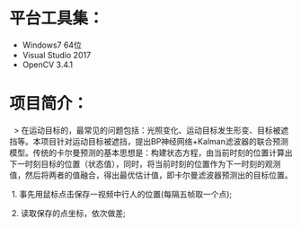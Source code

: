 # 平台工具集：
- Windows7 64位
- Visual Studio 2017
- OpenCV 3.4.1

# 项目简介：
    > 在运动目标的，最常见的问题包括：光照变化、运动目标发生形变、目标被遮挡等。本项目针对运动目标被遮挡，提出BP神经网络+Kalman滤波器的联合预测模型。传统的卡尔曼预测的基本思想是：构建状态方程，由当前时刻的位置计算出下一时刻目标的位置（状态值），同时，将当前时刻的位置作为下一时刻的观测值，然后将两者的值融合，得出最优估计值，即卡尔曼滤波器预测出的目标位置。



  1. 事先用鼠标点击保存一视频中行人的位置(每隔五帧取一个点);
  
  2. 读取保存的点坐标，依次做差;
  
